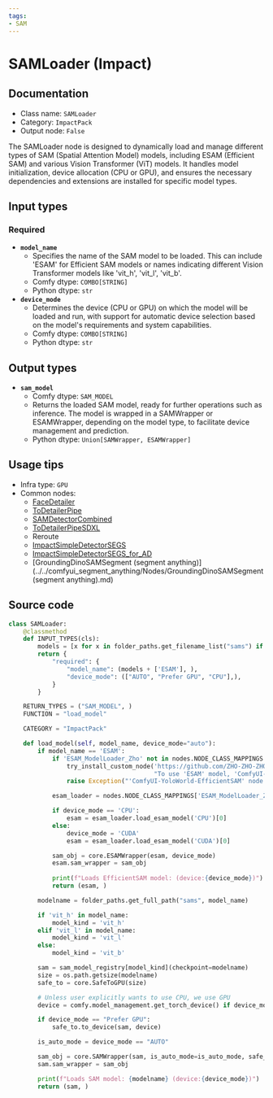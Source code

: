 ```yaml
---
tags:
- SAM
---
```


# SAMLoader (Impact)
## Documentation
- Class name: `SAMLoader`
- Category: `ImpactPack`
- Output node: `False`

The SAMLoader node is designed to dynamically load and manage different types of SAM (Spatial Attention Model) models, including ESAM (Efficient SAM) and various Vision Transformer (ViT) models. It handles model initialization, device allocation (CPU or GPU), and ensures the necessary dependencies and extensions are installed for specific model types.
## Input types
### Required
- **`model_name`**
    - Specifies the name of the SAM model to be loaded. This can include 'ESAM' for Efficient SAM models or names indicating different Vision Transformer models like 'vit_h', 'vit_l', 'vit_b'.
    - Comfy dtype: `COMBO[STRING]`
    - Python dtype: `str`
- **`device_mode`**
    - Determines the device (CPU or GPU) on which the model will be loaded and run, with support for automatic device selection based on the model's requirements and system capabilities.
    - Comfy dtype: `COMBO[STRING]`
    - Python dtype: `str`
## Output types
- **`sam_model`**
    - Comfy dtype: `SAM_MODEL`
    - Returns the loaded SAM model, ready for further operations such as inference. The model is wrapped in a SAMWrapper or ESAMWrapper, depending on the model type, to facilitate device management and prediction.
    - Python dtype: `Union[SAMWrapper, ESAMWrapper]`
## Usage tips
- Infra type: `GPU`
- Common nodes:
    - [FaceDetailer](../../ComfyUI-Impact-Pack/Nodes/FaceDetailer.md)
    - [ToDetailerPipe](../../ComfyUI-Impact-Pack/Nodes/ToDetailerPipe.md)
    - [SAMDetectorCombined](../../ComfyUI-Impact-Pack/Nodes/SAMDetectorCombined.md)
    - [ToDetailerPipeSDXL](../../ComfyUI-Impact-Pack/Nodes/ToDetailerPipeSDXL.md)
    - Reroute
    - [ImpactSimpleDetectorSEGS](../../ComfyUI-Impact-Pack/Nodes/ImpactSimpleDetectorSEGS.md)
    - [ImpactSimpleDetectorSEGS_for_AD](../../ComfyUI-Impact-Pack/Nodes/ImpactSimpleDetectorSEGS_for_AD.md)
    - [GroundingDinoSAMSegment (segment anything)](../../comfyui_segment_anything/Nodes/GroundingDinoSAMSegment (segment anything).md)



## Source code
```python
class SAMLoader:
    @classmethod
    def INPUT_TYPES(cls):
        models = [x for x in folder_paths.get_filename_list("sams") if 'hq' not in x]
        return {
            "required": {
                "model_name": (models + ['ESAM'], ),
                "device_mode": (["AUTO", "Prefer GPU", "CPU"],),
            }
        }

    RETURN_TYPES = ("SAM_MODEL", )
    FUNCTION = "load_model"

    CATEGORY = "ImpactPack"

    def load_model(self, model_name, device_mode="auto"):
        if model_name == 'ESAM':
            if 'ESAM_ModelLoader_Zho' not in nodes.NODE_CLASS_MAPPINGS:
                try_install_custom_node('https://github.com/ZHO-ZHO-ZHO/ComfyUI-YoloWorld-EfficientSAM',
                                        "To use 'ESAM' model, 'ComfyUI-YoloWorld-EfficientSAM' extension is required.")
                raise Exception("'ComfyUI-YoloWorld-EfficientSAM' node isn't installed.")

            esam_loader = nodes.NODE_CLASS_MAPPINGS['ESAM_ModelLoader_Zho']()

            if device_mode == 'CPU':
                esam = esam_loader.load_esam_model('CPU')[0]
            else:
                device_mode = 'CUDA'
                esam = esam_loader.load_esam_model('CUDA')[0]

            sam_obj = core.ESAMWrapper(esam, device_mode)
            esam.sam_wrapper = sam_obj
            
            print(f"Loads EfficientSAM model: (device:{device_mode})")
            return (esam, )

        modelname = folder_paths.get_full_path("sams", model_name)

        if 'vit_h' in model_name:
            model_kind = 'vit_h'
        elif 'vit_l' in model_name:
            model_kind = 'vit_l'
        else:
            model_kind = 'vit_b'

        sam = sam_model_registry[model_kind](checkpoint=modelname)
        size = os.path.getsize(modelname)
        safe_to = core.SafeToGPU(size)

        # Unless user explicitly wants to use CPU, we use GPU
        device = comfy.model_management.get_torch_device() if device_mode == "Prefer GPU" else "CPU"

        if device_mode == "Prefer GPU":
            safe_to.to_device(sam, device)

        is_auto_mode = device_mode == "AUTO"

        sam_obj = core.SAMWrapper(sam, is_auto_mode=is_auto_mode, safe_to_gpu=safe_to)
        sam.sam_wrapper = sam_obj

        print(f"Loads SAM model: {modelname} (device:{device_mode})")
        return (sam, )

```

